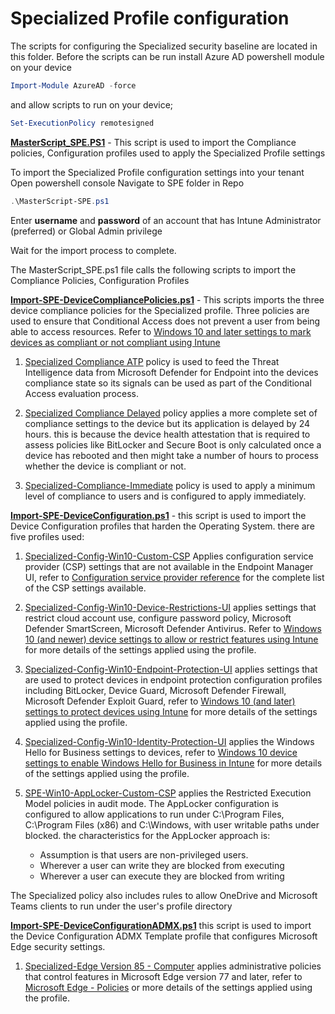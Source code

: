 # Specialized Profile configuration

The scripts for configuring the Specialized security baseline are located in this folder. 
Before the scripts can be run install Azure AD powershell module on your device

```powershell
Import-Module AzureAD -force
```
and allow scripts to run on your device;
```powershell
Set-ExecutionPolicy remotesigned
```

[**MasterScript_SPE.PS1**](MasterScript-SPE.ps1) - This script is used to import the Compliance policies, Configuration profiles used to apply the Specialized Profile settings
   
   To import the Specialized Profile configuration settings into your tenant
   Open powershell console
   Navigate to SPE folder in Repo 
   ```powershell
   .\MasterScript-SPE.ps1
   ```
    
Enter **username** and **password** of an account that has Intune Administrator (preferred) or Global Admin privilege

Wait for the import process to complete.

The MasterScript_SPE.ps1 file calls the following scripts to import the Compliance Policies, Configuration Profiles



[**Import-SPE-DeviceCompliancePolicies.ps1**](Import-SPE-DeviceCompliancePolicies.ps1) - This scripts imports the three device compliance policies for the Specialized profile. Three policies are used to ensure that Conditional Access does not prevent a user from being able to access resources. Refer to [Windows 10 and later settings to mark devices as compliant or not compliant using Intune](https://docs.microsoft.com/en-us/mem/intune/protect/compliance-policy-create-windows)
   
   1. [Specialized Compliance ATP](JSON/DeviceCompliance/SPE-Compliance-ATP.json) policy is used to feed the Threat Intelligence data from Microsoft Defender for Endpoint into the devices compliance state so its signals can be used as part of the Conditional Access evaluation process.

   2. [Specialized Compliance Delayed](JSON/DeviceCompliance/SPE-Compliance-Delayed.json) policy applies a more complete set of compliance settings to the device but its application is delayed by 24 hours.  this is because the device health attestation that is required to assess policies like BitLocker and Secure Boot is only calculated once a device has rebooted and then might take a number of hours to process whether the device is compliant or not.

   3. [Specialized-Compliance-Immediate](JSON/DeviceCompliance/SPE-Compliance-Immediate.json) policy is used to apply a minimum level of compliance to users and is configured to apply immediately.

[**Import-SPE-DeviceConfiguration.ps1**](Import-SPE-DeviceConfiguration.ps1) - this script is used to import the Device Configuration profiles that harden the Operating System. there are five profiles used:
1.  [Specialized-Config-Win10-Custom-CSP](JSON/DeviceConfiguration/Specialized-Config-Win10-Custom-CSP_17-11-2020-17-00-43.json) Applies configuration service provider (CSP) settings that are not available in the Endpoint Manager UI, refer to [Configuration service provider reference](https://docs.microsoft.com/en-us/windows/client-management/mdm/configuration-service-provider-reference) for the complete list of the CSP settings available.
2.  [Specialized-Config-Win10-Device-Restrictions-UI](JSON/DeviceConfiguration/Specialized-Config-Win10-Device-Restrictions-UI_17-11-2020-17-00-43.json) applies settings that restrict cloud account use, configure password policy, Microsoft Defender SmartScreen, Microsoft Defender Antivirus.  Refer to [Windows 10 (and newer) device settings to allow or restrict features using Intune](https://docs.microsoft.com/en-us/mem/intune/configuration/device-restrictions-windows-10) for more details of the settings applied using the profile.
3.  [Specialized-Config-Win10-Endpoint-Protection-UI](JSON/DeviceConfiguration/Specialized-Config-Win10-Endpoint-Protection-UI_17-11-2020-17-00-43.json) applies settings that are used to protect devices in endpoint protection configuration profiles including BitLocker, Device Guard, Microsoft Defender Firewall, Microsoft Defender Exploit Guard, refer to [Windows 10 (and later) settings to protect devices using Intune](https://docs.microsoft.com/en-us/mem/intune/protect/endpoint-protection-windows-10?toc=/intune/configuration/toc.json&bc=/intune/configuration/breadcrumb/toc.json) for more details of the settings applied using the profile.
4.  [Specialized-Config-Win10-Identity-Protection-UI](JSON/DeviceConfiguration/Specialized-Config-Win10-Identity-Protection-UI_17-11-2020-17-00-43.json) applies the Windows Hello for Business settings to devices, refer to [Windows 10 device settings to enable Windows Hello for Business in Intune](https://docs.microsoft.com/en-us/mem/intune/protect/identity-protection-windows-settings?toc=/intune/configuration/toc.json&bc=/intune/configuration/breadcrumb/toc.json) for more details of the settings applied using the profile.

5.  [SPE-Win10-AppLocker-Custom-CSP](JSON/DeviceConfiguration/SPE-Win10-AppLocker-Custom-CSP_25-11-2020-17-42-11.json) applies the Restricted Execution Model policies in audit mode. The AppLocker configuration is configured to allow applications to run under C:\Program Files, C:\Program Files (x86) and C:\Windows, with user writable paths under blocked. the characteristics for the AppLocker approach is:
    *  Assumption is that users are non-privileged users.
    *  Wherever a user can write they are blocked from executing
    *  Wherever a user can execute they are blocked from writing

The Specialized policy also includes rules to allow OneDrive and Microsoft Teams clients to run under the user's profile directory

[**Import-SPE-DeviceConfigurationADMX.ps1**](JSON/DeviceConfigurationADMX/Specialized-Edge%20Version%2085%20-%20Computer.json) this script is used to import the Device Configuration ADMX Template profile that configures Microsoft Edge security settings.

1. [Specialized-Edge Version 85 - Computer](JSON/DeviceConfigurationADMX/Specialized-Edge%20Version%2085%20-%20Computer.json) applies administrative policies that control features in Microsoft Edge version 77 and later, refer to [Microsoft Edge - Policies](https://docs.microsoft.com/en-us/DeployEdge/microsoft-edge-policies) or more details of the settings applied using the profile.

